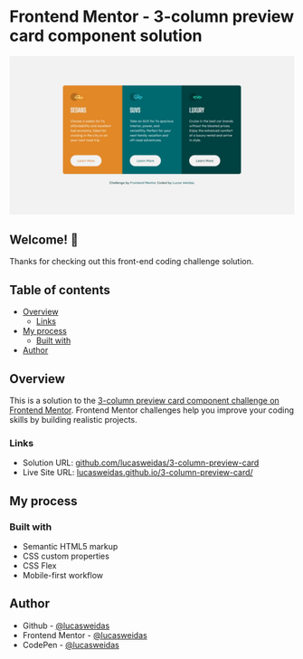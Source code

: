 # Frontend Mentor - 3-column preview card component solution

![Preview for the 3-column preview card component coding challenge](./preview/desktop-preview.jpg)

## Welcome! 👋

Thanks for checking out this front-end coding challenge solution.

## Table of contents
- [Overview](#overview)
  - [Links](#links)
- [My process](#my-process)
  - [Built with](#built-with)
- [Author](#author)

## Overview

This is a solution to the [3-column preview card component challenge on Frontend Mentor](https://www.frontendmentor.io/challenges/3column-preview-card-component-pH92eAR2-). Frontend Mentor challenges help you improve your coding skills by building realistic projects.

### Links

- Solution URL: [github.com/lucasweidas/3-column-preview-card](https://github.com/lucasweidas/3-column-preview-card)
- Live Site URL: [lucasweidas.github.io/3-column-preview-card/](https://lucasweidas.github.io/3-column-preview-card/)

## My process

### Built with

- Semantic HTML5 markup
- CSS custom properties
- CSS Flex
- Mobile-first workflow

## Author

- Github - [@lucasweidas](https://github.com/LucasWeidas)
- Frontend Mentor - [@lucasweidas](https://www.frontendmentor.io/profile/lucasweidas)
- CodePen - [@lucasweidas](https://codepen.io/lucasweidas)
